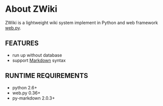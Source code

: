 # About ZWiki

ZWiki is a lightweight wiki system implement in Python and web framework [web.py](http://webpy.org/).

## FEATURES

- run up without database
- support [Markdown](http://daringfireball.net/projects/markdown/) syntax

## RUNTIME REQUIREMENTS

- python 2.6+
- web.py 0.36+
- py-markdown 2.0.3+


